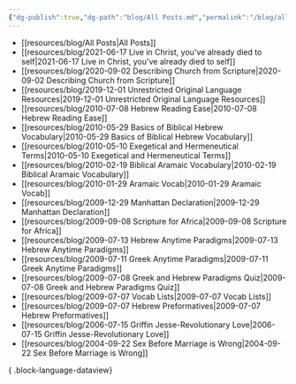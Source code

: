 ```yaml
---
{"dg-publish":true,"dg-path":"blog/All Posts.md","permalink":"/blog/all-posts/","noteIcon":""}
---
```



- [[resources/blog/All Posts\|All Posts]]
- [[resources/blog/2021-06-17 Live in Christ, you've already died to self\|2021-06-17 Live in Christ, you've already died to self]]
- [[resources/blog/2020-09-02 Describing Church from Scripture\|2020-09-02 Describing Church from Scripture]]
- [[resources/blog/2019-12-01 Unrestricted Original Language Resources\|2019-12-01 Unrestricted Original Language Resources]]
- [[resources/blog/2010-07-08 Hebrew Reading Ease\|2010-07-08 Hebrew Reading Ease]]
- [[resources/blog/2010-05-29 Basics of Biblical Hebrew Vocabulary\|2010-05-29 Basics of Biblical Hebrew Vocabulary]]
- [[resources/blog/2010-05-10 Exegetical and Hermeneutical Terms\|2010-05-10 Exegetical and Hermeneutical Terms]]
- [[resources/blog/2010-02-19 Biblical Aramaic Vocabulary\|2010-02-19 Biblical Aramaic Vocabulary]]
- [[resources/blog/2010-01-29 Aramaic Vocab\|2010-01-29 Aramaic Vocab]]
- [[resources/blog/2009-12-29 Manhattan Declaration\|2009-12-29 Manhattan Declaration]]
- [[resources/blog/2009-09-08 Scripture for Africa\|2009-09-08 Scripture for Africa]]
- [[resources/blog/2009-07-13 Hebrew Anytime Paradigms\|2009-07-13 Hebrew Anytime Paradigms]]
- [[resources/blog/2009-07-11 Greek Anytime Paradigms\|2009-07-11 Greek Anytime Paradigms]]
- [[resources/blog/2009-07-08 Greek and Hebrew Paradigms Quiz\|2009-07-08 Greek and Hebrew Paradigms Quiz]]
- [[resources/blog/2009-07-07 Vocab Lists\|2009-07-07 Vocab Lists]]
- [[resources/blog/2009-07-07 Hebrew Preformatives\|2009-07-07 Hebrew Preformatives]]
- [[resources/blog/2006-07-15 Griffin Jesse-Revolutionary Love\|2006-07-15 Griffin Jesse-Revolutionary Love]]
- [[resources/blog/2004-09-22 Sex Before Marriage is Wrong\|2004-09-22 Sex Before Marriage is Wrong]]

{ .block-language-dataview}
